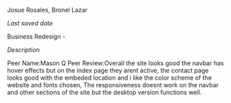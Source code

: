Josue Rosales, Bronel Lazar

*Last saved date*

Business Redesign - 

*Description*

Peer Name:Mason Q
Peer Review:Overall the site looks good the navbar has hover effects but on the index page they arent active, the contact page looks good with the embeded location and i like the color scheme of the website and fonts chosen, The responsiveness doesnt work on the navbar and other sections of the site but the desktop version functions well.
